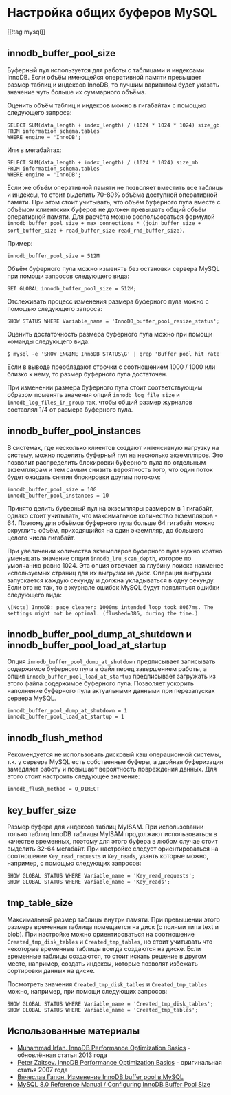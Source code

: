 Настройка общих буферов MySQL
=============================

[[!tag mysql]]

innodb_buffer_pool_size
-----------------------

Буферный пул используется для работы с таблицами и индексами InnoDB. Если объём имеющейся оперативной памяти превышает размер таблиц и индексов InnoDB, то лучшим вариантом будет указать значение чуть больше их суммарного объёма.

Оценить объём таблиц и индексов можно в гигабайтах с помощью следующего запроса:

    SELECT SUM(data_length + index_length) / (1024 * 1024 * 1024) size_gb
    FROM information_schema.tables
    WHERE engine = 'InnoDB';

Или в мегабайтах:

    SELECT SUM(data_length + index_length) / (1024 * 1024) size_mb
    FROM information_schema.tables
    WHERE engine = 'InnoDB';

Если же объём оперативной памяти не позволяет вместить все таблицы и индексы, то стоит выделить 70-80% объёма доступной оперативной памяти. При этом стоит учитывать, что объём буферного пула вместе с объёмом клиентских буферов не должен превышать общий объём оперативной памяти. Для расчёта можно воспользоваться формулой `innodb_buffer_pool_size + max_connections * (join_buffer_size + sort_buffer_size + read_buffer_size read_rnd_buffer_size)`.

Пример:

    innodb_buffer_pool_size = 512M

Объём буферного пула можно изменять без остановки сервера MySQL при помощи запросов следующего вида:

    SET GLOBAL innodb_buffer_pool_size = 512M;

Отслеживать процесс изменения размера буферного пула можно с помощью следующего запроса:

    SHOW STATUS WHERE Variable_name = 'InnoDB_buffer_pool_resize_status';

Оценить достаточность размера буферного пула можно при помощи команды следующего вида:

    $ mysql -e 'SHOW ENGINE InnoDB STATUS\G' | grep 'Buffer pool hit rate'

Если в выводе преобладают строчки с соотношением 1000 / 1000 или близко к нему, то размер буферного пула достаточен.

При изменении размера буферного пула стоит соответствующим образом поменять значения опций `innodb_log_file_size` и `innodb_log_files_in_group` так, чтобы общий размер журналов составлял 1/4 от размера буферного пула.

innodb_buffer_pool_instances
----------------------------

В системах, где несколько клиентов создают интенсивную нагрузку на систему, можно поделить буферный пул на несколько экземпляров. Это позволит распределить блокировки буферного пула по отдельным экземплярам и тем самым снизить вероятность того, что один поток будет ожидать снятия блокировки другим потоком:

    innodb_buffer_pool_size = 10G
    innodb_buffer_pool_instances = 10

Принято делить буферный пул на экземпляры размером в 1 гигабайт, однако стоит учитывать, что максимальное количество экземпляров - 64. Поэтому для объёмов буферного пула больше 64 гигабайт можно округлить объём, приходящийся на один экземпляр, до большего целого числа гигабайт.

При увеличении количества экземпляров буферного пула нужно кратно уменьшать значение опции `innodb_lru_scan_depth`, которое по умолчанию равно 1024. Эта опция отвечает за глубину поиска наименее используемых страниц для их выгрузки на диск. Операция выгрузки запускается каждую секунду и должна укладываться в одну секунду. Если это не так, то в журнале ошибок MySQL будут появляться ошибки следующего вида:

    \[Note] InnoDB: page_cleaner: 1000ms intended loop took 8067ms. The settings might not be optimal. (flushed=386, during the time.)

innodb_buffer_pool_dump_at_shutdown и innodb_buffer_pool_load_at_startup
------------------------------------------------------------------------

Опция `innodb_buffer_pool_dump_at_shutdown` предписывает записывать содержимое буферного пула в файл перед завершением работы, а опция `innodb_buffer_pool_load_at_startup` предписывает загружать из этого файла содержимое буферного пула. Позволяет ускорить наполнение буферного пула актуальными данными при перезапусках сервера MySQL.

    innodb_buffer_pool_dump_at_shutdown = 1
    innodb_buffer_pool_load_at_startup = 1

innodb_flush_method
-------------------

Рекомендуется не использовать дисковый кэш операционной системы, т.к. у сервера MySQL есть собственные буферы, а двойная буферизация замедляет работу и повышает вероятность повреждения данных. Для этого стоит настроить следующее значение:

    innodb_flush_method = O_DIRECT

key_buffer_size
---------------

Размер буфера для индексов таблиц MyISAM. При использовании только таблиц InnoDB таблицы MyISAM продолжают использоваться в качестве временных, поэтому для этого буфера в любом случае стоит выделить 32-64 мегабайт. При настройке следует ориентироваться на соотношение `Кey_read_requests` и `Кey_reads`, узанть которые можно, например, с помощью следующих запросов:

    SHOW GLOBAL STATUS WHERE Variable_name = 'Key_read_requests';
    SHOW GLOBAL STATUS WHERE Variable_name = 'Key_reads';

tmp_table_size
--------------

Максимальный размер таблицы внутри памяти. При превышении этого размера временная таблица помещается на диск (с полями типа text и blob). При настройке можно ориентироваться на соотношение `Created_tmp_disk_tables` и `Created_tmp_tables`, но стоит учитывать что некоторые временные таблицы всегда создаются на диске. Если временные таблицы создаются, то стоит искать решение в другом месте, например, создать индексы, которые позволят избежать сортировки данных на диске.

Посмотреть значения `Created_tmp_disk_tables` и `Created_tmp_tables` можно, например, при помощи следующих запросов:

    SHOW GLOBAL STATUS WHERE Variable_name = 'Created_tmp_disk_tables';
    SHOW GLOBAL STATUS WHERE Variable_name = 'Created_tmp_tables';

Использованные материалы
------------------------

* [Muhammad Irfan. InnoDB Performance Optimization Basics](https://www.percona.com/blog/2013/09/20/innodb-performance-optimization-basics-updated/) - обновлённая статья 2013 года
* [Peter Zaitsev. InnoDB Performance Optimization Basics](https://www.percona.com/blog/2007/11/01/innodb-performance-optimization-basics/) - оригинальная статья 2007 года
* [Вячеслав Гапон. Изменение InnoDB buffer pool в MySQL](https://ixnfo.com/innodb-buffer-pool-size.html)
* [MySQL 8.0 Reference Manual / Configuring InnoDB Buffer Pool Size](https://dev.mysql.com/doc/refman/8.0/en/innodb-buffer-pool-resize.html)
